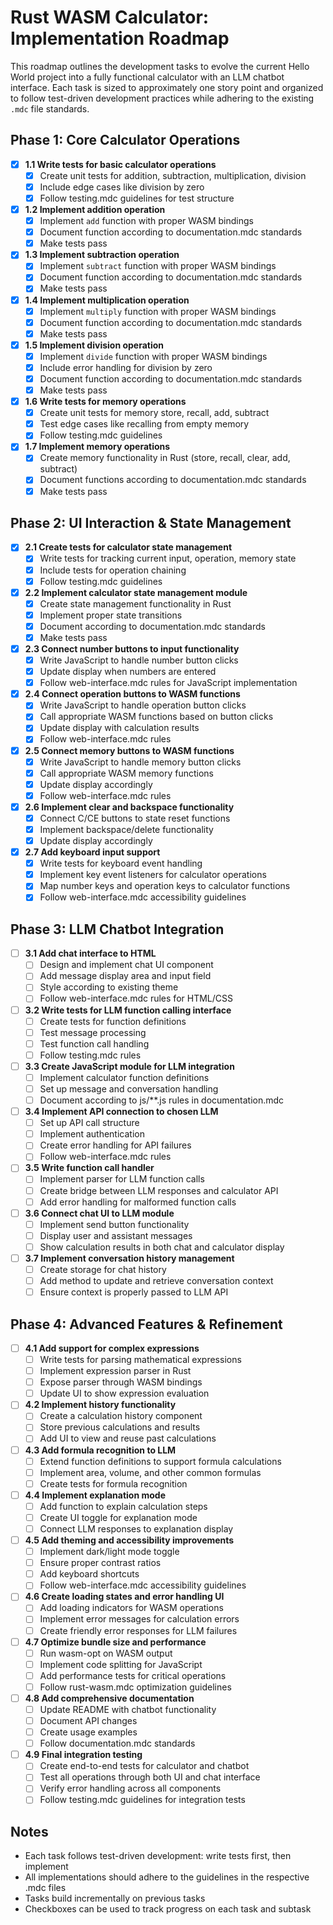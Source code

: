 # Rust WASM Calculator: Implementation Roadmap

This roadmap outlines the development tasks to evolve the current Hello World project into a fully functional calculator with an LLM chatbot interface. Each task is sized to approximately one story point and organized to follow test-driven development practices while adhering to the existing `.mdc` file standards.

## Phase 1: Core Calculator Operations

- [x] **1.1 Write tests for basic calculator operations**
  - [x] Create unit tests for addition, subtraction, multiplication, division
  - [x] Include edge cases like division by zero
  - [x] Follow testing.mdc guidelines for test structure

- [x] **1.2 Implement addition operation**
  - [x] Implement `add` function with proper WASM bindings
  - [x] Document function according to documentation.mdc standards
  - [x] Make tests pass

- [x] **1.3 Implement subtraction operation**
  - [x] Implement `subtract` function with proper WASM bindings
  - [x] Document function according to documentation.mdc standards
  - [x] Make tests pass

- [x] **1.4 Implement multiplication operation**
  - [x] Implement `multiply` function with proper WASM bindings
  - [x] Document function according to documentation.mdc standards
  - [x] Make tests pass

- [x] **1.5 Implement division operation**
  - [x] Implement `divide` function with proper WASM bindings
  - [x] Include error handling for division by zero
  - [x] Document function according to documentation.mdc standards
  - [x] Make tests pass

- [x] **1.6 Write tests for memory operations**
  - [x] Create unit tests for memory store, recall, add, subtract
  - [x] Test edge cases like recalling from empty memory
  - [x] Follow testing.mdc guidelines

- [x] **1.7 Implement memory operations**
  - [x] Create memory functionality in Rust (store, recall, clear, add, subtract)
  - [x] Document functions according to documentation.mdc standards
  - [x] Make tests pass

## Phase 2: UI Interaction & State Management

- [x] **2.1 Create tests for calculator state management**
  - [x] Write tests for tracking current input, operation, memory state
  - [x] Include tests for operation chaining
  - [x] Follow testing.mdc guidelines

- [x] **2.2 Implement calculator state management module**
  - [x] Create state management functionality in Rust
  - [x] Implement proper state transitions
  - [x] Document according to documentation.mdc standards
  - [x] Make tests pass

- [x] **2.3 Connect number buttons to input functionality**
  - [x] Write JavaScript to handle number button clicks
  - [x] Update display when numbers are entered
  - [x] Follow web-interface.mdc rules for JavaScript implementation

- [x] **2.4 Connect operation buttons to WASM functions**
  - [x] Write JavaScript to handle operation button clicks
  - [x] Call appropriate WASM functions based on button clicks
  - [x] Update display with calculation results
  - [x] Follow web-interface.mdc rules

- [x] **2.5 Connect memory buttons to WASM functions**
  - [x] Write JavaScript to handle memory button clicks
  - [x] Call appropriate WASM memory functions
  - [x] Update display accordingly
  - [x] Follow web-interface.mdc rules

- [x] **2.6 Implement clear and backspace functionality**
  - [x] Connect C/CE buttons to state reset functions
  - [x] Implement backspace/delete functionality
  - [x] Update display accordingly

- [x] **2.7 Add keyboard input support**
  - [x] Write tests for keyboard event handling
  - [x] Implement key event listeners for calculator operations
  - [x] Map number keys and operation keys to calculator functions
  - [x] Follow web-interface.mdc accessibility guidelines

## Phase 3: LLM Chatbot Integration

- [ ] **3.1 Add chat interface to HTML**
  - [ ] Design and implement chat UI component
  - [ ] Add message display area and input field
  - [ ] Style according to existing theme
  - [ ] Follow web-interface.mdc rules for HTML/CSS

- [ ] **3.2 Write tests for LLM function calling interface**
  - [ ] Create tests for function definitions
  - [ ] Test message processing
  - [ ] Test function call handling
  - [ ] Follow testing.mdc rules

- [ ] **3.3 Create JavaScript module for LLM integration**
  - [ ] Implement calculator function definitions
  - [ ] Set up message and conversation handling
  - [ ] Document according to js/**.js rules in documentation.mdc

- [ ] **3.4 Implement API connection to chosen LLM**
  - [ ] Set up API call structure
  - [ ] Implement authentication
  - [ ] Create error handling for API failures
  - [ ] Follow web-interface.mdc rules

- [ ] **3.5 Write function call handler**
  - [ ] Implement parser for LLM function calls
  - [ ] Create bridge between LLM responses and calculator API
  - [ ] Add error handling for malformed function calls

- [ ] **3.6 Connect chat UI to LLM module**
  - [ ] Implement send button functionality
  - [ ] Display user and assistant messages
  - [ ] Show calculation results in both chat and calculator display

- [ ] **3.7 Implement conversation history management**
  - [ ] Create storage for chat history
  - [ ] Add method to update and retrieve conversation context
  - [ ] Ensure context is properly passed to LLM API

## Phase 4: Advanced Features & Refinement

- [ ] **4.1 Add support for complex expressions**
  - [ ] Write tests for parsing mathematical expressions
  - [ ] Implement expression parser in Rust
  - [ ] Expose parser through WASM bindings
  - [ ] Update UI to show expression evaluation

- [ ] **4.2 Implement history functionality**
  - [ ] Create a calculation history component
  - [ ] Store previous calculations and results
  - [ ] Add UI to view and reuse past calculations

- [ ] **4.3 Add formula recognition to LLM**
  - [ ] Extend function definitions to support formula calculations
  - [ ] Implement area, volume, and other common formulas
  - [ ] Create tests for formula recognition

- [ ] **4.4 Implement explanation mode**
  - [ ] Add function to explain calculation steps
  - [ ] Create UI toggle for explanation mode
  - [ ] Connect LLM responses to explanation display

- [ ] **4.5 Add theming and accessibility improvements**
  - [ ] Implement dark/light mode toggle
  - [ ] Ensure proper contrast ratios
  - [ ] Add keyboard shortcuts
  - [ ] Follow web-interface.mdc accessibility guidelines

- [ ] **4.6 Create loading states and error handling UI**
  - [ ] Add loading indicators for WASM operations
  - [ ] Implement error messages for calculation errors
  - [ ] Create friendly error responses for LLM failures

- [ ] **4.7 Optimize bundle size and performance**
  - [ ] Run wasm-opt on WASM output
  - [ ] Implement code splitting for JavaScript
  - [ ] Add performance tests for critical operations
  - [ ] Follow rust-wasm.mdc optimization guidelines

- [ ] **4.8 Add comprehensive documentation**
  - [ ] Update README with chatbot functionality
  - [ ] Document API changes
  - [ ] Create usage examples
  - [ ] Follow documentation.mdc standards

- [ ] **4.9 Final integration testing**
  - [ ] Create end-to-end tests for calculator and chatbot
  - [ ] Test all operations through both UI and chat interface
  - [ ] Verify error handling across all components
  - [ ] Follow testing.mdc guidelines for integration tests

## Notes

- Each task follows test-driven development: write tests first, then implement
- All implementations should adhere to the guidelines in the respective .mdc files
- Tasks build incrementally on previous tasks
- Checkboxes can be used to track progress on each task and subtask